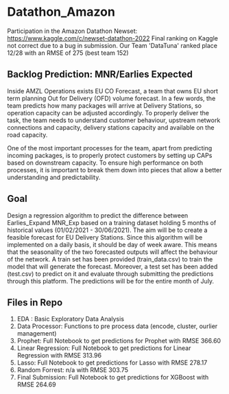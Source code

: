 # Datathon_Amazon
Participation in the Amazon Datathon Newset: https://www.kaggle.com/c/newset-datathon-2022
Final ranking on Kaggle not correct due to a bug in submission. Our Team 'DataTuna' ranked place 12/28 with an RMSE of 275 (best team 152)

## Backlog Prediction: MNR/Earlies Expected
Inside AMZL Operations exists EU CO Forecast, a team that owns EU short term planning Out for Delivery (OFD) volume forecast. In a few words, the team predicts how many packages will arrive at Delivery Stations, so operation capacity can be adjusted accordingly. To properly deliver the task, the team needs to understand customer behaviour, upstream network connections and capacity, delivery stations capacity and available on the road capacity.

One of the most important processes for the team, apart from predicting incoming packages, is to properly protect customers by setting up CAPs based on downstream capacity. To ensure high performance on both processes, it is important to break them down into pieces that allow a better understanding and predictability.

## Goal
Design a regression algorithm to predict the difference between Earlies_Expand MNR_Exp based on a training dataset holding 5 months of historical values (01/02/2021 - 30/06/2021). The aim will be to create a feasible forecast for EU Delivery Stations. Since this algorithm will be implemented on a daily basis, it should be day of week aware. This means that the seasonality of the two forecasted outputs will affect the behaviour of the network.
A train set has been provided (train_data.csv) to train the model that will generate the forecast. Moreover, a test set has been added (test.csv) to predict on it and evaluate through submitting the predictions through this platform. The predictions will be for the entire month of July.

## Files in Repo
1. EDA : Basic Exploratory Data Analysis
2. Data Processor: Functions to pre process data (encode, cluster, ourlier management)
3. Prophet: Full Notebook to get predictions for Prophet with RMSE 366.60
4. Linear Regression: Full Notebook to get predictions for Linear Regression with RMSE 313.96
5. Lasso: Full Notebook to get predictions for Lasso with RMSE 278.17
6. Random Forrest: n/a with RMSE 303.75
7. Final Submission: Full Notebook to get predictions for XGBoost with RMSE 264.69
